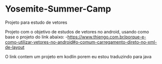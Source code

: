 # Yosemite-Summer-Camp
Projeto para estudo de vetores

Projeto com o objetivo de estudos de vetores no android, usando como base o projeto do link abaixo:
-https://www.thiengo.com.br/porque-e-como-utilizar-vetores-no-android#o-comum-carregamento-direto-no-xml-de-layout

O link contem um projeto em kodlin porem eu estou traduzindo para java
